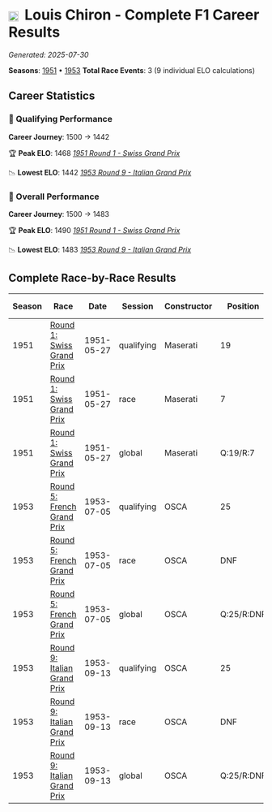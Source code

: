 # <img src="https://upload.wikimedia.org/wikipedia/commons/e/ea/Flag_of_Monaco.svg" alt="Monaco" width="20" height="auto" style="vertical-align: middle; margin-right: 5px;" onerror="this.outerHTML='🇲🇨'; this.style.marginRight='5px';"/> Louis Chiron - Complete F1 Career Results

*Generated: 2025-07-30*

**Seasons**: [1951](../seasons/1951-season-report.md) • [1953](../seasons/1953-season-report.md)
**Total Race Events**: 3 (9 individual ELO calculations)

## Career Statistics

### 🏁 Qualifying Performance
**Career Journey**: 1500 → 1442

🏆 **Peak ELO**: 1468
   *[1951 Round 1 - Swiss Grand Prix](../seasons/1951-season-report.md#round-1-swiss-grand-prix)*

📉 **Lowest ELO**: 1442
   *[1953 Round 9 - Italian Grand Prix](../seasons/1953-season-report.md#round-9-italian-grand-prix)*

### 🌟 Overall Performance
**Career Journey**: 1500 → 1483

🏆 **Peak ELO**: 1490
   *[1951 Round 1 - Swiss Grand Prix](../seasons/1951-season-report.md#round-1-swiss-grand-prix)*

📉 **Lowest ELO**: 1483
   *[1953 Round 9 - Italian Grand Prix](../seasons/1953-season-report.md#round-9-italian-grand-prix)*


## Complete Race-by-Race Results

| Season | Race | Date | Session | Constructor | Position | Starting ELO | ELO Change | Final ELO | Teammate |
|--------|------|------|---------|-------------|----------|--------------|------------|-----------|----------|
| 1951 | [Round 1: Swiss Grand Prix](../seasons/1951-season-report.md#round-1-swiss-grand-prix) | 1951-05-27 | qualifying | Maserati | 19 | 1500 | -32 | 1468 | <img src="https://upload.wikimedia.org/wikipedia/commons/a/a4/Flag_of_the_United_States.svg" alt="United States" width="20" height="auto" style="vertical-align: middle; margin-right: 5px;" onerror="this.outerHTML='🇺🇸'; this.style.marginRight='5px';"/> Harry Schell |
| 1951 | [Round 1: Swiss Grand Prix](../seasons/1951-season-report.md#round-1-swiss-grand-prix) | 1951-05-27 | race | Maserati | 7 | 1500 | N/A | 1500 | <img src="https://upload.wikimedia.org/wikipedia/commons/a/a4/Flag_of_the_United_States.svg" alt="United States" width="20" height="auto" style="vertical-align: middle; margin-right: 5px;" onerror="this.outerHTML='🇺🇸'; this.style.marginRight='5px';"/> Harry Schell |
| 1951 | [Round 1: Swiss Grand Prix](../seasons/1951-season-report.md#round-1-swiss-grand-prix) | 1951-05-27 | global | Maserati | Q:19/R:7 | 1500 | -10 | 1490 | <img src="https://upload.wikimedia.org/wikipedia/commons/a/a4/Flag_of_the_United_States.svg" alt="United States" width="20" height="auto" style="vertical-align: middle; margin-right: 5px;" onerror="this.outerHTML='🇺🇸'; this.style.marginRight='5px';"/> Harry Schell |
| 1953 | [Round 5: French Grand Prix](../seasons/1953-season-report.md#round-5-french-grand-prix) | 1953-07-05 | qualifying | OSCA | 25 | 1500 | -32 | 1468 | <img src="https://upload.wikimedia.org/wikipedia/commons/c/c3/Flag_of_France.svg" alt="France" width="20" height="auto" style="vertical-align: middle; margin-right: 5px;" onerror="this.outerHTML='🇫🇷'; this.style.marginRight='5px';"/> Élie Bayol |
| 1953 | [Round 5: French Grand Prix](../seasons/1953-season-report.md#round-5-french-grand-prix) | 1953-07-05 | race | OSCA | DNF | 1500 | N/A | 1500 | <img src="https://upload.wikimedia.org/wikipedia/commons/c/c3/Flag_of_France.svg" alt="France" width="20" height="auto" style="vertical-align: middle; margin-right: 5px;" onerror="this.outerHTML='🇫🇷'; this.style.marginRight='5px';"/> Élie Bayol |
| 1953 | [Round 5: French Grand Prix](../seasons/1953-season-report.md#round-5-french-grand-prix) | 1953-07-05 | global | OSCA | Q:25/R:DNF | 1500 | -10 | 1490 | <img src="https://upload.wikimedia.org/wikipedia/commons/c/c3/Flag_of_France.svg" alt="France" width="20" height="auto" style="vertical-align: middle; margin-right: 5px;" onerror="this.outerHTML='🇫🇷'; this.style.marginRight='5px';"/> Élie Bayol |
| 1953 | [Round 9: Italian Grand Prix](../seasons/1953-season-report.md#round-9-italian-grand-prix) | 1953-09-13 | qualifying | OSCA | 25 | 1468 | -26 | 1442 | <img src="https://upload.wikimedia.org/wikipedia/commons/c/c3/Flag_of_France.svg" alt="France" width="20" height="auto" style="vertical-align: middle; margin-right: 5px;" onerror="this.outerHTML='🇫🇷'; this.style.marginRight='5px';"/> Élie Bayol |
| 1953 | [Round 9: Italian Grand Prix](../seasons/1953-season-report.md#round-9-italian-grand-prix) | 1953-09-13 | race | OSCA | DNF | 1500 | N/A | 1500 | <img src="https://upload.wikimedia.org/wikipedia/commons/c/c3/Flag_of_France.svg" alt="France" width="20" height="auto" style="vertical-align: middle; margin-right: 5px;" onerror="this.outerHTML='🇫🇷'; this.style.marginRight='5px';"/> Élie Bayol |
| 1953 | [Round 9: Italian Grand Prix](../seasons/1953-season-report.md#round-9-italian-grand-prix) | 1953-09-13 | global | OSCA | Q:25/R:DNF | 1490 | -8 | 1483 | <img src="https://upload.wikimedia.org/wikipedia/commons/c/c3/Flag_of_France.svg" alt="France" width="20" height="auto" style="vertical-align: middle; margin-right: 5px;" onerror="this.outerHTML='🇫🇷'; this.style.marginRight='5px';"/> Élie Bayol |
